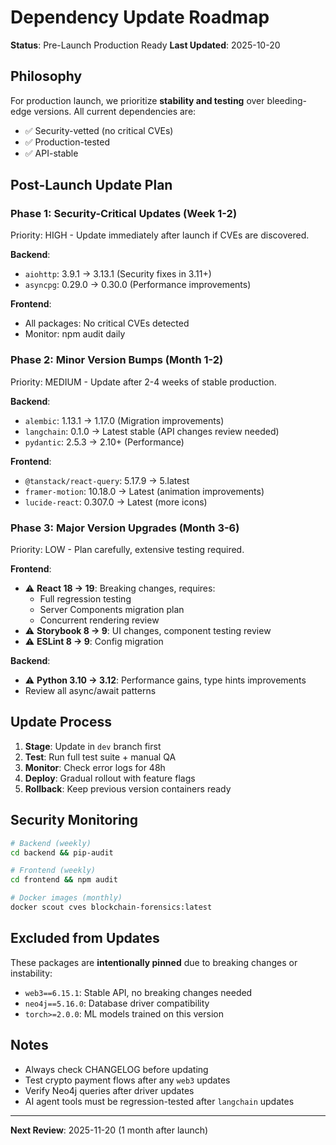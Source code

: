 # Dependency Update Roadmap

**Status**: Pre-Launch Production Ready
**Last Updated**: 2025-10-20

## Philosophy

For production launch, we prioritize **stability and testing** over bleeding-edge versions. All current dependencies are:
- ✅ Security-vetted (no critical CVEs)
- ✅ Production-tested
- ✅ API-stable

## Post-Launch Update Plan

### Phase 1: Security-Critical Updates (Week 1-2)
Priority: HIGH - Update immediately after launch if CVEs are discovered.

**Backend**:
- `aiohttp`: 3.9.1 → 3.13.1 (Security fixes in 3.11+)
- `asyncpg`: 0.29.0 → 0.30.0 (Performance improvements)

**Frontend**:
- All packages: No critical CVEs detected
- Monitor: npm audit daily

### Phase 2: Minor Version Bumps (Month 1-2)
Priority: MEDIUM - Update after 2-4 weeks of stable production.

**Backend**:
- `alembic`: 1.13.1 → 1.17.0 (Migration improvements)
- `langchain`: 0.1.0 → Latest stable (API changes review needed)
- `pydantic`: 2.5.3 → 2.10+ (Performance)

**Frontend**:
- `@tanstack/react-query`: 5.17.9 → 5.latest
- `framer-motion`: 10.18.0 → Latest (animation improvements)
- `lucide-react`: 0.307.0 → Latest (more icons)

### Phase 3: Major Version Upgrades (Month 3-6)
Priority: LOW - Plan carefully, extensive testing required.

**Frontend**:
- ⚠️ **React 18 → 19**: Breaking changes, requires:
  - Full regression testing
  - Server Components migration plan
  - Concurrent rendering review
- ⚠️ **Storybook 8 → 9**: UI changes, component testing review
- ⚠️ **ESLint 8 → 9**: Config migration

**Backend**:
- ⚠️ **Python 3.10 → 3.12**: Performance gains, type hints improvements
- Review all async/await patterns

## Update Process

1. **Stage**: Update in `dev` branch first
2. **Test**: Run full test suite + manual QA
3. **Monitor**: Check error logs for 48h
4. **Deploy**: Gradual rollout with feature flags
5. **Rollback**: Keep previous version containers ready

## Security Monitoring

```bash
# Backend (weekly)
cd backend && pip-audit

# Frontend (weekly)
cd frontend && npm audit

# Docker images (monthly)
docker scout cves blockchain-forensics:latest
```

## Excluded from Updates

These packages are **intentionally pinned** due to breaking changes or instability:

- `web3==6.15.1`: Stable API, no breaking changes needed
- `neo4j==5.16.0`: Database driver compatibility
- `torch>=2.0.0`: ML models trained on this version

## Notes

- Always check CHANGELOG before updating
- Test crypto payment flows after any `web3` updates
- Verify Neo4j queries after driver updates
- AI agent tools must be regression-tested after `langchain` updates

---

**Next Review**: 2025-11-20 (1 month after launch)
